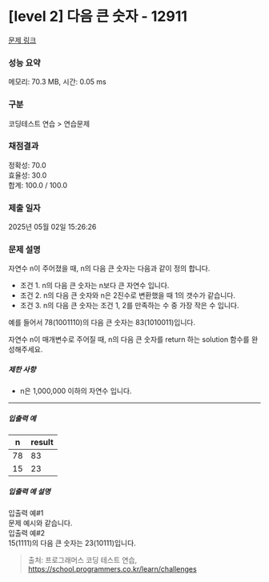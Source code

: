 # [level 2] 다음 큰 숫자 - 12911 

[문제 링크](https://school.programmers.co.kr/learn/courses/30/lessons/12911) 

### 성능 요약

메모리: 70.3 MB, 시간: 0.05 ms

### 구분

코딩테스트 연습 > 연습문제

### 채점결과

정확성: 70.0<br/>효율성: 30.0<br/>합계: 100.0 / 100.0

### 제출 일자

2025년 05월 02일 15:26:26

### 문제 설명

<p>자연수 n이 주어졌을 때, n의 다음 큰 숫자는 다음과 같이 정의 합니다.</p>

<ul>
<li>조건 1. n의 다음 큰 숫자는 n보다 큰 자연수 입니다.</li>
<li>조건 2. n의 다음 큰 숫자와 n은 2진수로 변환했을 때 1의 갯수가 같습니다.</li>
<li>조건 3. n의 다음 큰 숫자는 조건 1, 2를 만족하는 수 중 가장 작은 수 입니다.</li>
</ul>

<p>예를 들어서 78(1001110)의 다음 큰 숫자는 83(1010011)입니다.</p>

<p>자연수 n이 매개변수로 주어질 때, n의 다음 큰 숫자를 return 하는 solution 함수를 완성해주세요.</p>

<h5>제한 사항</h5>

<ul>
<li>n은 1,000,000 이하의 자연수 입니다.</li>
</ul>

<hr>

<h5>입출력 예</h5>
<table class="table">
        <thead><tr>
<th>n</th>
<th>result</th>
</tr>
</thead>
        <tbody><tr>
<td>78</td>
<td>83</td>
</tr>
<tr>
<td>15</td>
<td>23</td>
</tr>
</tbody>
      </table>
<h5>입출력 예 설명</h5>

<p>입출력 예#1<br>
문제 예시와 같습니다.<br>
입출력 예#2<br>
15(1111)의 다음 큰 숫자는 23(10111)입니다.</p>


> 출처: 프로그래머스 코딩 테스트 연습, https://school.programmers.co.kr/learn/challenges
